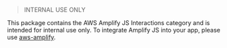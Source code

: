 > INTERNAL USE ONLY

This package contains the AWS Amplify JS Interactions category and is intended for internal use only. To integrate Amplify JS into your app, please use [aws-amplify](https://www.npmjs.com/package/aws-amplify).
